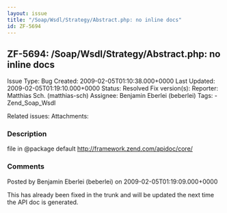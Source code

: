 ```yaml
---
layout: issue
title: "/Soap/Wsdl/Strategy/Abstract.php: no inline docs"
id: ZF-5694
---
```


ZF-5694: /Soap/Wsdl/Strategy/Abstract.php: no inline docs
---------------------------------------------------------

 Issue Type: Bug Created: 2009-02-05T01:10:38.000+0000 Last Updated: 2009-02-05T01:19:10.000+0000 Status: Resolved Fix version(s): 
 Reporter:  Matthias Sch. (matthias-sch)  Assignee:  Benjamin Eberlei (beberlei)  Tags: - Zend\_Soap\_Wsdl
 
 Related issues: 
 Attachments: 
### Description

file in @package default <http://framework.zend.com/apidoc/core/>

 

 

### Comments

Posted by Benjamin Eberlei (beberlei) on 2009-02-05T01:19:09.000+0000

This has already been fixed in the trunk and will be updated the next time the API doc is generated.

 

 